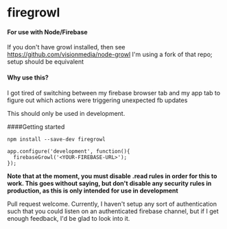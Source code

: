 firegrowl
=========

#### For use with Node/Firebase
If you don't have growl installed, then see https://github.com/visionmedia/node-growl
I'm using a fork of that repo; setup should be equivalent

#### Why use this?
I got tired of switching between my firebase browser tab and my app tab to figure out which actions were triggering unexpected fb updates

This should only be used in development.

####Getting started

`npm install --save-dev firegrowl`

~~~
app.configure('development', function(){
  firebaseGrowl('<YOUR-FIREBASE-URL>');
});
~~~

__Note that at the moment, you must disable .read rules in order for this to work.  This goes without saying, but don't disable any security rules in production, as this is only intended for use in development__

Pull request welcome.  Currently, I haven't setup any sort of authentication such that you could listen on an authenticated firebase channel, but if I get enough feedback, I'd be glad to look into it.
